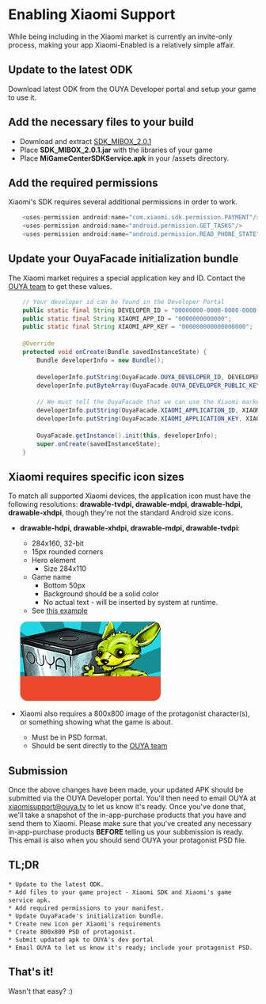 
# Enabling Xiaomi Support

While being including in the Xiaomi market is currently an invite-only process, making your app Xiaomi-Enabled is a relatively simple affair.

## Update to the latest ODK

Download latest ODK from the OUYA Developer portal and setup your game to use it.

## Add the necessary files to your build

* Download and extract [SDK_MIBOX_2.0.1](link_to_sdk_zip)
* Place **SDK_MIBOX_2.0.1.jar** with the libraries of your game
* Place **MiGameCenterSDKService.apk** in your <game>/assets directory.

## Add the required permissions

Xiaomi's SDK requires several additional permissions in order to work.
```java
	<uses-permission android:name="com.xiaomi.sdk.permission.PAYMENT"/>
    <uses-permission android:name="android.permission.GET_TASKS"/>
    <uses-permission android:name="android.permission.READ_PHONE_STATE"/>
```

## Update your OuyaFacade initialization bundle

The Xiaomi market requires a special application key and ID.  Contact the [OUYA team](mailto:xiaomisupport@ouya.tv) to get these values.

```java
	// Your developer id can be found in the Developer Portal
	public static final String DEVELOPER_ID = "00000000-0000-0000-0000-000000000000";
	public static final String XIAOMI_APP_ID = "0000000000000";
	public static final String XIAOMI_APP_KEY = "000000000000000000";

	@Override
	protected void onCreate(Bundle savedInstanceState) {
		Bundle developerInfo = new Bundle();

		developerInfo.putString(OuyaFacade.OUYA_DEVELOPER_ID, DEVELOPER_ID);
		developerInfo.putByteArray(OuyaFacade.OUYA_DEVELOPER_PUBLIC_KEY, loadApplicationKey());

		// We must tell the OuyaFacade that we can use the Xiaomi market for purchases.
		developerInfo.putString(OuyaFacade.XIAOMI_APPLICATION_ID, XIAOMI_APP_ID);
		developerInfo.putString(OuyaFacade.XIAOMI_APPLICATION_KEY, XIAOMI_APP_KEY);

		OuyaFacade.getInstance().init(this, developerInfo);
		super.onCreate(savedInstanceState);
	}
```

## Xiaomi requires specific icon sizes

To match all supported Xiaomi devices, the application icon must have the following resolutions: **drawable-tvdpi, drawable-mdpi, drawable-hdpi, drawable-xhdpi**, though they're not the standard Android size icons.

* **drawable-hdpi, drawable-xhdpi, drawable-mdpi, drawable-tvdpi**:
    * 284x160, 32-bit
    * 15px rounded corners 
    * Hero element
    	* Size 284x110
    * Game name
    	* Bottom 50px
    	* Background should be a solid color
    	* No actual text - will be inserted by system at runtime.
    * See [this example](res/game_tile_alt.png)

	![this example](res/game_tile_alt.png)

* Xiaomi also requires a 800x800 image of the protagonist character(s), or something showing what the game is about.
	* Must be in PSD format.
	* Should be sent directly to the [OUYA team](mailto:xiaomisupport@ouya.tv)

## Submission

Once the above changes have been made, your updated APK should be submitted via the OUYA Developer portal.  You'll then need to email OUYA at [xiaomisupport@ouya.tv](mailto:xiaomisupport@ouya.tv) to let us know it's ready.  Once you've done that, we'll take a snapshot of the in-app-purchase products that you have and send them to Xiaomi.  Please make sure that you've created any necessary in-app-purchase products **BEFORE** telling us your subbmission is ready.  This email is also when you should send OUYA your protagonist PSD file.

## TL;DR
	* Update to the latest ODK.
	* Add files to your game project - Xiaomi SDK and Xiaomi's game service apk.
	* Add required permissions to your manifest.
	* Update OuyaFacade's initialization bundle.
	* Create new icon per Xiaomi's requirements
	* Create 800x800 PSD of protagonist.
	* Submit updated apk to OUYA's dev portal
	* Email OUYA to let us know it's ready; include your protagonist PSD.

## That's it!

Wasn't that easy?  :)
